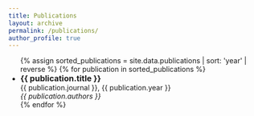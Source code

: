 ```yaml
---
title: Publications
layout: archive
permalink: /publications/
author_profile: true
---
```


<ul>
{% assign sorted_publications = site.data.publications | sort: 'year' | reverse %}
{% for publication in sorted_publications %}
<li style="font-size: 14px;"> <!-- Set the size for each list item -->
    <strong style="font-size: 16px;">{{ publication.title }}</strong><br> <!-- Larger size for titles -->
    {{ publication.journal }}, {{ publication.year }}<br>
    <em style="font-size: 14px;">{{ publication.authors }}</em><br>
    <!-- <a href="{{ publication.url }}">Read more</a> -->
</li>
{% endfor %}
</ul>
